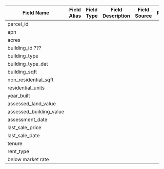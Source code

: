 | Field Name | Field Alias | Field Type | Field Description | Field Source | Required | Domain | Value Definitions | Notes |
| --- | --- | --- | --- | --- | --- | --- | --- | --- |
| parcel_id |   |   |   |   |   |   |   |   |
| apn
| acres
| building_id ???
| building_type
| building_type_det |   |   |   |   |   |   |  https://github.com/BayAreaMetro/petrale/blob/master/basemap/val_building_type_det.csv
| building_sqft
| non_residential_sqft
| residential_units
| year_built
| assessed_land_value
| assessed_building_value
| assessment_date
| last_sale_price
| last_sale_date
| tenure
| rent_type
| below market rate
